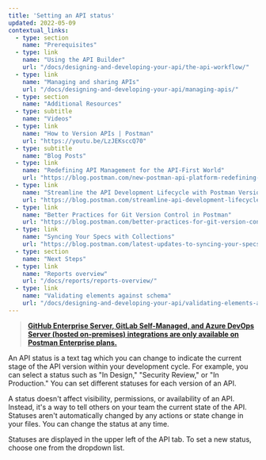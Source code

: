 ```yaml
---
title: 'Setting an API status'
updated: 2022-05-09
contextual_links:
  - type: section
    name: "Prerequisites"
  - type: link
    name: "Using the API Builder"
    url: "/docs/designing-and-developing-your-api/the-api-workflow/"
  - type: link
    name: "Managing and sharing APIs"
    url: "/docs/designing-and-developing-your-api/managing-apis/"
  - type: section
    name: "Additional Resources"
  - type: subtitle
    name: "Videos"
  - type: link
    name: "How to Version APIs | Postman"
    url: "https://youtu.be/LzJEKsccQ70"
  - type: subtitle
    name: "Blog Posts"
  - type: link
    name: "Redefining API Management for the API-First World"
    url: "https://blog.postman.com/new-postman-api-platform-redefining-api-management-for-api-first-world"
  - type: link
    name: "Streamline the API Development Lifecycle with Postman Version Control"
    url: "https://blog.postman.com/streamline-api-development-lifecycle-with-postman-version-control/"
  - type: link
    name: "Better Practices for Git Version Control in Postman"
    url: "https://blog.postman.com/better-practices-for-git-version-control-in-postman/"
  - type: link
    name: "Syncing Your Specs with Collections"
    url: "https://blog.postman.com/latest-updates-to-syncing-your-specs-with-collections/"
  - type: section
    name: "Next Steps"
  - type: link
    name: "Reports overview"
    url: "/docs/reports/reports-overview/"
  - type: link
    name: "Validating elements against schema"
    url: "/docs/designing-and-developing-your-api/validating-elements-against-schema/"
---
```


> __[GitHub Enterprise Server, GitLab Self-Managed, and Azure DevOps Server (hosted on-premises) integrations are only available on Postman Enterprise plans.](https://www.postman.com/pricing)__

An API status is a text tag which you can change to indicate the current stage of the API version within your development cycle. For example, you can select a status such as "In Design," "Security Review," or "In Production." You can set different statuses for each version of an API.

A status doesn't affect visibility, permissions, or availability of an API. Instead, it's a way to tell others on your team the current state of the API. Statuses aren't automatically changed by any actions or state change in your files. You can change the status at any time.

Statuses are displayed in the upper left of the API tab. To set a new status, choose one from the dropdown list.
